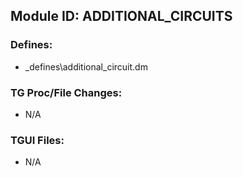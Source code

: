 ## Module ID: ADDITIONAL_CIRCUITS

### Defines:

- _defines\additional_circuit.dm

### TG Proc/File Changes:

- N/A

### TGUI Files:

- N/A
